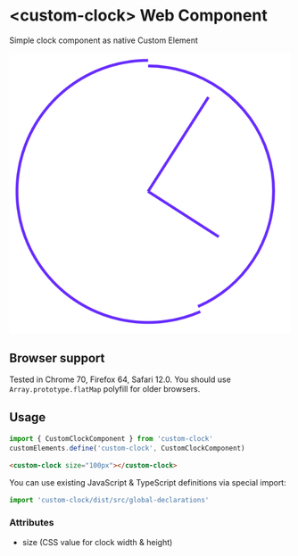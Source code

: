 # &lt;custom-clock&gt; Web Component

Simple clock component as native Custom Element

![clock](https://raw.githubusercontent.com/svr93/custom-clock/master/img.png)

## Browser support

Tested in Chrome 70, Firefox 64, Safari 12.0. You should use `Array.prototype.flatMap` polyfill for older browsers.

## Usage

```ts
import { CustomClockComponent } from 'custom-clock'
customElements.define('custom-clock', CustomClockComponent)
```

```html
<custom-clock size="100px"></custom-clock>
```

You can use existing JavaScript & TypeScript definitions via special import:

```ts
import 'custom-clock/dist/src/global-declarations'
```

### Attributes

- size (CSS value for clock width & height)
